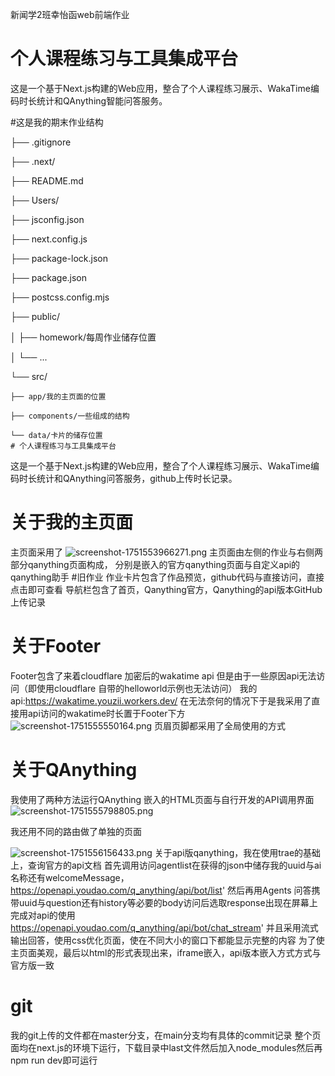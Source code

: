 新闻学2班幸怡函web前端作业
# 个人课程练习与工具集成平台

这是一个基于Next.js构建的Web应用，整合了个人课程练习展示、WakaTime编码时长统计和QAnything智能问答服务。

#这是我的期末作业结构

├── .gitignore

├── .next/

├── README.md

├── Users/

├── jsconfig.json

├── next.config.js

├── package-lock.json

├── package.json

├── postcss.config.mjs

├── public/

│   ├── homework/每周作业储存位置

│   └── ...

└── src/
    
    ├── app/我的主页面的位置
   
    ├── components/一些组成的结构
   
    └── data/卡片的储存位置
    # 个人课程练习与工具集成平台

这是一个基于Next.js构建的Web应用，整合了个人课程练习展示、WakaTime编码时长统计和QAnything问答服务，github上传时长记录。
# 关于我的主页面
主页面采用了
![screenshot-1751553966271.png](https://img.picui.cn/free/2025/07/03/686698337ba83.png)
主页面由左侧的作业与右侧两部分qanything页面构成，
分别是嵌入的官方qanything页面与自定义api的qanything助手
#旧作业
作业卡片包含了作品预览，github代码与直接访问，直接点击即可查看
导航栏包含了首页，Qanything官方，Qanything的api版本GitHub上传记录
# 关于Footer
Footer包含了来着cloudflare 加密后的wakatime api 但是由于一些原因api无法访问（即使用cloudflare 自带的helloworld示例也无法访问）
我的api:https://wakatime.youzii.workers.dev/
在无法奈何的情况下于是我采用了直接用api访问的wakatime时长置于Footer下方
![screenshot-1751555550164.png](https://img.picui.cn/free/2025/07/03/68669e574485b.png)
页眉页脚都采用了全局使用的方式
# 关于QAnything
我使用了两种方法运行QAnything
嵌入的HTML页面与自行开发的API调用界面
![screenshot-1751555798805.png](https://img.picui.cn/free/2025/07/03/68669edb7558f.png)

我还用不同的路由做了单独的页面

![screenshot-1751556156433.png](https://img.picui.cn/free/2025/07/03/6866a068c0f5e.png)
关于api版qanything，我在使用trae的基础上，查询官方的api文档
首先调用访问agentlist在获得的json中储存我的uuid与ai名称还有welcomeMessage，
https://openapi.youdao.com/q_anything/api/bot/list' 
然后再用Agents 问答携带uuid与question还有history等必要的body访问后选取response出现在屏幕上完成对api的使用
https://openapi.youdao.com/q_anything/api/bot/chat_stream' 
并且采用流式输出回答，使用css优化页面，使在不同大小的窗口下都能显示完整的内容
为了使主页面美观，最后以html的形式表现出来，iframe嵌入，api版本嵌入方式方式与官方版一致
# git
我的git上传的文件都在master分支，在main分支均有具体的commit记录
整个页面均在next.js的环境下运行，下载目录中last文件然后加入node_modules然后再npm run dev即可运行
